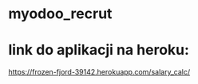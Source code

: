 # myodoo_recrut

# link do aplikacji na heroku: 
https://frozen-fjord-39142.herokuapp.com/salary_calc/
